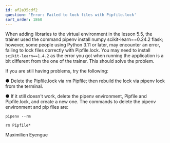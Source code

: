 ```yaml
---
id: af2a35cdf2
question: 'Error: Failed to lock files with Pipfile.lock'
sort_order: 1860
---
```


When adding libraries to the virtual environment in the lesson 5.5, the trainer used the command pipenv install numpy scikit-learn==0.24.2 flask; however, some people using Python 3.11 or later, may encounter an error, failing to lock files correctly with Pipfile.lock. You may need to install `scikit-learn==1.4.2` as the error you got when running the application is a bit different from the one of the trainer. This should solve the problem.

If you are still having problems, try the following:

● Delete the Pipfile.lock via rm Pipfile; then rebuild the lock via pipenv lock from the terminal.

● If it still doesn't work, delete the pipenv environment, Pipfile and Pipfile.lock, and create a new one. The commands to delete the pipenv environment and pip files are:

`pipenv --rm`

`rm Pipfile*`

Maximilien Eyengue

